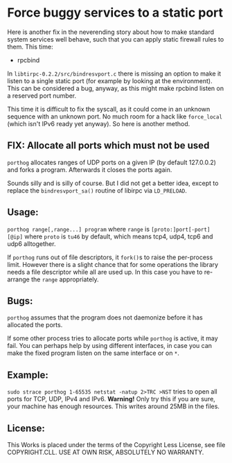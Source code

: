 Force buggy services to a static port
=====================================

Here is another fix in the neverending story about how to make standard system services well behave, such that you can apply static firewall rules to them.  This time:

* rpcbind

In `libtirpc-0.2.2/src/bindresvport.c` there is missing an option to make it listen to a single static port (for example by looking at the environment).  This can be considered a bug, anyway, as this might make rpcbind listen on a reserved port number.

This time it is difficult to fix the syscall, as it could come in an unknown sequence with an unknown port.  No much room for a hack like `force_local` (which isn't IPv6 ready yet anyway).  So here is another method.


FIX: Allocate all ports which must not be used
----------------------------------------------

`porthog` allocates ranges of UDP ports on a given IP (by default 127.0.0.2) and forks a program.  Afterwards it closes the ports again.

Sounds silly and is silly of course.  But I did not get a better idea, except to replace the `bindresvport_sa()` routine of libirpc via `LD_PRELOAD`.


Usage:
------

`porthog range[,range...] program` where `range` is `[proto:]port[-port][@ip]` where `proto` is `tu46` by default, which means tcp4, udp4, tcp6 and udp6 alltogether.

If `porthog` runs out of file descriptors, it `fork()`s to raise the per-process limit.  However there is a slight chance that for some operations the library needs a file descriptor while all are used up.  In this case you have to re-arrange the `range` appropriately.


Bugs:
-----

`porthog` assumes that the program does not daemonize before it has allocated the ports.

If some other process tries to allocate ports while `porthog` is active, it may fail.  You can perhaps help by using different interfaces, in case you can make the fixed program listen on the same interface or on `*`.


Example:
--------

`sudo strace porthog 1-65535 netstat -natup 2>TRC >NST` tries to open all ports for TCP, UDP, IPv4 and IPv6.  **Warning!** Only try this if you are sure, your machine has enough resources.  This writes around 25MB in the files.


License:
--------

This Works is placed under the terms of the Copyright Less License,
see file COPYRIGHT.CLL.  USE AT OWN RISK, ABSOLUTELY NO WARRANTY.

